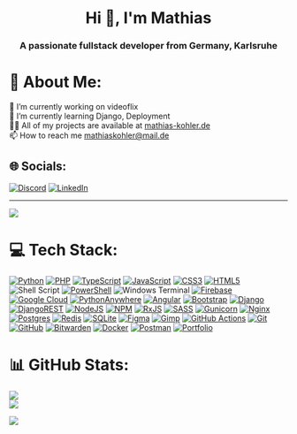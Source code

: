 <h1 align="center">Hi 👋, I'm Mathias</h1>
<h3 align="center">A passionate fullstack developer from Germany, Karlsruhe</h3>

# 💫 About Me:
🔭 I’m currently working on videoflix<br>
🌱 I’m currently learning Django, Deployment<br>
👨‍💻 All of my projects are available at <a href="https://mathias-kohler.de" target="_blank" rel="noreferrer">mathias-kohler.de</a><br>
📫 How to reach me mathiaskohler@mail.de


## 🌐 Socials:
[![Discord](https://img.shields.io/badge/Discord-%237289DA.svg?logo=discord&logoColor=white)](https://discord.gg/#1793) [![LinkedIn](https://img.shields.io/badge/LinkedIn-%230077B5.svg?logo=linkedin&logoColor=white)](https://www.linkedin.com/in/mathias-kohler/) 

---
[![](https://visitcount.itsvg.in/api?id=Zwogli&icon=0&color=3)](https://visitcount.itsvg.in)


# 💻 Tech Stack:
<a href="https://www.python.org" target="_blank" rel="noreferrer">![Python](https://img.shields.io/badge/python-3670A0?style=for-the-badge&logo=python&logoColor=ffdd54)</a>
<a href="https://www.php.net" target="_blank" rel="noreferrer">![PHP](https://img.shields.io/badge/php-%23777BB4.svg?style=for-the-badge&logo=php&logoColor=white)</a>
<a href="https://www.typescriptlang.org/" target="_blank" rel="noreferrer">![TypeScript](https://img.shields.io/badge/typescript-%23007ACC.svg?style=for-the-badge&logo=typescript&logoColor=white)</a>
<a href="https://developer.mozilla.org/en-US/docs/Web/JavaScript" target="_blank" rel="noreferrer">![JavaScript](https://img.shields.io/badge/javascript-%23323330.svg?style=for-the-badge&logo=javascript&logoColor=%23F7DF1E)</a>
<a href="https://www.w3schools.com/css/" target="_blank" rel="noreferrer">![CSS3](https://img.shields.io/badge/css3-%231572B6.svg?style=for-the-badge&logo=css3&logoColor=white)</a>
<a href="https://www.w3.org/html/" target="_blank" rel="noreferrer">![HTML5](https://img.shields.io/badge/html5-%23E34F26.svg?style=for-the-badge&logo=html5&logoColor=white)</a>
![Shell Script](https://img.shields.io/badge/shell_script-%23121011.svg?style=for-the-badge&logo=gnu-bash&logoColor=white) 
<a href="https://learn.microsoft.com/en-gb/powershell/" target="_blank" rel="noreferrer">![PowerShell](https://img.shields.io/badge/PowerShell-%235391FE.svg?style=for-the-badge&logo=powershell&logoColor=white)</a>
![Windows Terminal](https://img.shields.io/badge/Windows%20Terminal-%234D4D4D.svg?style=for-the-badge&logo=windows-terminal&logoColor=white)
<a href="https://firebase.google.com/" target="_blank" rel="noreferrer">![Firebase](https://img.shields.io/badge/firebase-%23039BE5.svg?style=for-the-badge&logo=firebase)</a> 
<a href="https://cloud.google.com" target="_blank" rel="noreferrer">![Google Cloud](https://img.shields.io/badge/GoogleCloud-%234285F4.svg?style=for-the-badge&logo=google-cloud&logoColor=white)</a> 
<a href="https://www.pythonanywhere.com" target="_blank" rel="noreferrer">![PythonAnywhere](https://img.shields.io/badge/pythonanywhere-%232F9FD7.svg?style=for-the-badge&logo=pythonanywhere&logoColor=151515)</a> 
<a href="https://angular.io" target="_blank" rel="noreferrer">![Angular](https://img.shields.io/badge/angular-%23DD0031.svg?style=for-the-badge&logo=angular&logoColor=white)</a>
<a href="https://getbootstrap.com" target="_blank" rel="noreferrer"> ![Bootstrap](https://img.shields.io/badge/bootstrap-%238511FA.svg?style=for-the-badge&logo=bootstrap&logoColor=white)</a>
<a href="https://www.djangoproject.com/" target="_blank" rel="noreferrer">![Django](https://img.shields.io/badge/django-%23092E20.svg?style=for-the-badge&logo=django&logoColor=white)</a>
<a href="https://www.django-rest-framework.org" target="_blank" rel="noreferrer">![DjangoREST](https://img.shields.io/badge/DJANGO-REST-ff1709?style=for-the-badge&logo=django&logoColor=white&color=ff1709&labelColor=gray)</a>
<a href="https://nodejs.org" target="_blank" rel="noreferrer">![NodeJS](https://img.shields.io/badge/node.js-6DA55F?style=for-the-badge&logo=node.js&logoColor=white)</a>
<a href="https://www.npmjs.com" target="_blank" rel="noreferrer">![NPM](https://img.shields.io/badge/NPM-%23CB3837.svg?style=for-the-badge&logo=npm&logoColor=white)</a>
<a href="https://rxjs.dev" target="_blank" rel="noreferrer">![RxJS](https://img.shields.io/badge/rxjs-%23B7178C.svg?style=for-the-badge&logo=reactivex&logoColor=white)</a>
<a href="https://sass-lang.com" target="_blank" rel="noreferrer">![SASS](https://img.shields.io/badge/SASS-hotpink.svg?style=for-the-badge&logo=SASS&logoColor=white)</a>
<a href="https://gunicorn.org" target="_blank" rel="noreferrer">![Gunicorn](https://img.shields.io/badge/gunicorn-%298729.svg?style=for-the-badge&logo=gunicorn&logoColor=white)</a>
<a href="https://www.nginx.com" target="_blank" rel="noreferrer">![Nginx](https://img.shields.io/badge/nginx-%23009639.svg?style=for-the-badge&logo=nginx&logoColor=white)</a>
<a href="https://www.postgresql.org" target="_blank" rel="noreferrer">![Postgres](https://img.shields.io/badge/postgres-%23316192.svg?style=for-the-badge&logo=postgresql&logoColor=white)</a>
<a href="https://redis.io" target="_blank" rel="noreferrer">![Redis](https://img.shields.io/badge/redis-%23DD0031.svg?style=for-the-badge&logo=redis&logoColor=white)</a>
<a href="https://www.sqlite.org/" target="_blank" rel="noreferrer">![SQLite](https://img.shields.io/badge/sqlite-%2307405e.svg?style=for-the-badge&logo=sqlite&logoColor=white)</a>
<a href="https://www.figma.com/" target="_blank" rel="noreferrer">![Figma](https://img.shields.io/badge/figma-%23F24E1E.svg?style=for-the-badge&logo=figma&logoColor=white)</a>
<a href="https://www.gimp.org" target="_blank" rel="noreferrer">![Gimp](https://img.shields.io/badge/Gimp-657D8B?style=for-the-badge&logo=gimp&logoColor=FFFFFF)</a>
<a href="https://github.com/features/actions" target="_blank" rel="noreferrer">![GitHub Actions](https://img.shields.io/badge/github%20actions-%232671E5.svg?style=for-the-badge&logo=githubactions&logoColor=white)</a>
<a href="https://git-scm.com/" target="_blank" rel="noreferrer">![Git](https://img.shields.io/badge/git-%23F05033.svg?style=for-the-badge&logo=git&logoColor=white)</a>
<a href="https://github.com" target="_blank" rel="noreferrer">![GitHub](https://img.shields.io/badge/github-%23121011.svg?style=for-the-badge&logo=github&logoColor=white)</a>
<a href="https://bitwarden.com" target="_blank" rel="noreferrer">![Bitwarden](https://img.shields.io/badge/bitwarden-%23175DDC.svg?style=for-the-badge&logo=bitwarden&logoColor=white)</a>
<a href="https://www.docker.com/" target="_blank" rel="noreferrer">![Docker](https://img.shields.io/badge/docker-%230db7ed.svg?style=for-the-badge&logo=docker&logoColor=white)</a>
<a href="https://postman.com" target="_blank" rel="noreferrer">![Postman](https://img.shields.io/badge/Postman-FF6C37?style=for-the-badge&logo=postman&logoColor=white)</a>
<a href="https://mathias-kohler.de" target="_blank" rel="noreferrer">![Portfolio](https://img.shields.io/badge/Portfolio-%23000000.svg?style=for-the-badge&logo=firefox&logoColor=#FF7139)</a>


# 📊 GitHub Stats:
<p align="left">
  
![](https://github-readme-stats.vercel.app/api?username=Zwogli&theme=dark&hide_border=false&include_all_commits=true&count_private=true)<br/>
![](https://github-readme-streak-stats.herokuapp.com/?user=Zwogli&theme=dark&hide_border=false)<br/>
</p>

![](https://github-readme-stats.vercel.app/api/top-langs/?username=Zwogli&theme=dark&hide_border=false&include_all_commits=true&count_private=true&layout=compact)



<!-- Proudly created with GPRM ( https://gprm.itsvg.in ) -->
<!--
### ✍️ Random Dev Quote
![](https://quotes-github-readme.vercel.app/api?type=horizontal&theme=radical)

### 🔝 Top Contributed Repo
![](https://github-contributor-stats.vercel.app/api?username=Zwogli&limit=5&theme=dark&combine_all_yearly_contributions=true)
-->

<!-- Proudly created with GPRM ( https://gprm.itsvg.in ) -->

<!--
<h1 align="center">Hi 👋, I'm Mathias</h1>
<h3 align="center">A passionate fullstack developer from Germany, Karlsruhe</h3>

- 🔭 I’m currently working on **videoflix**

- 🌱 I’m currently learning **Django, Deployment**

- 👨‍💻 All of my projects are available at [mathias-kohler.de](mathias-kohler.de)

- 📫 How to reach me **mathiaskohler@mail.de**

<h3 align="left">Connect with me:</h3>
<p align="left">
<a href="https://linkedin.com/in/mathias kohler" target="blank"><img align="center" src="https://raw.githubusercontent.com/rahuldkjain/github-profile-readme-generator/master/src/images/icons/Social/linked-in-alt.svg" alt="mathias kohler" height="30" width="40" /></a>
<a href="https://discord.gg/#1793" target="blank"><img align="center" src="https://raw.githubusercontent.com/rahuldkjain/github-profile-readme-generator/master/src/images/icons/Social/discord.svg" alt="1793" height="30" width="40" /></a>
</p>


<h2 align="left">Programming Languages & Skills:</h2>
<p align="left">
  <a href="https://www.typescriptlang.org/" target="_blank" rel="noreferrer"> <img src="https://raw.githubusercontent.com/devicons/devicon/master/icons/typescript/typescript-original.svg" alt="typescript" width="40" height="40"/> </a>
  <a href="https://www.python.org" target="_blank" rel="noreferrer"> <img src="https://raw.githubusercontent.com/devicons/devicon/master/icons/python/python-original.svg" alt="python" width="40" height="40"/> </a>
  <a href="https://developer.mozilla.org/en-US/docs/Web/JavaScript" target="_blank" rel="noreferrer"> <img src="https://raw.githubusercontent.com/devicons/devicon/master/icons/javascript/javascript-original.svg" alt="javascript" width="40" height="40"/> </a>
</p>

<p align="left">
  <a href="https://angular.io" target="_blank" rel="noreferrer"> <img src="https://angular.io/assets/images/logos/angular/angular.svg" alt="angular" width="40" height="40"/> </a>
  <a href="https://getbootstrap.com" target="_blank" rel="noreferrer"> <img src="https://raw.githubusercontent.com/devicons/devicon/master/icons/bootstrap/bootstrap-plain-wordmark.svg" alt="bootstrap" width="40" height="40"/> </a>
  <a href="https://sass-lang.com" target="_blank" rel="noreferrer"> <img src="https://raw.githubusercontent.com/devicons/devicon/master/icons/sass/sass-original.svg" alt="sass" width="40" height="40"/> </a>
  <a href="https://www.w3schools.com/css/" target="_blank" rel="noreferrer"> <img src="https://raw.githubusercontent.com/devicons/devicon/master/icons/css3/css3-original-wordmark.svg" alt="css3" width="40" height="40"/> </a>
  <a href="https://www.w3.org/html/" target="_blank" rel="noreferrer"> <img src="https://raw.githubusercontent.com/devicons/devicon/master/icons/html5/html5-original-wordmark.svg" alt="html5" width="40" height="40"/> </a>
</p>

<p align="left">
  <a href="https://www.djangoproject.com/" target="_blank" rel="noreferrer"> <img src="https://cdn.worldvectorlogo.com/logos/django.svg" alt="django" width="40" height="40"/> </a>
  <a href="https://nodejs.org" target="_blank" rel="noreferrer"> <img src="https://raw.githubusercontent.com/devicons/devicon/master/icons/nodejs/nodejs-original-wordmark.svg" alt="nodejs" width="40" height="40"/> </a>
  <a href="https://www.nginx.com" target="_blank" rel="noreferrer"> <img src="https://raw.githubusercontent.com/devicons/devicon/master/icons/nginx/nginx-original.svg" alt="nginx" width="40" height="40"/> </a>
</p>

<p align="left">
  <a href="https://www.postgresql.org" target="_blank" rel="noreferrer"> <img src="https://raw.githubusercontent.com/devicons/devicon/master/icons/postgresql/postgresql-original-wordmark.svg" alt="postgresql" width="40" height="40"/> </a>
  <a href="https://redis.io" target="_blank" rel="noreferrer"> <img src="https://raw.githubusercontent.com/devicons/devicon/master/icons/redis/redis-original-wordmark.svg" alt="redis" width="40" height="40"/> </a>
  <a href="https://www.sqlite.org/" target="_blank" rel="noreferrer"> <img src="https://www.vectorlogo.zone/logos/sqlite/sqlite-icon.svg" alt="sqlite" width="40" height="40"/> </a>
</p>

<p align="left">
  <a href="https://cloud.google.com" target="_blank" rel="noreferrer"> <img src="https://www.vectorlogo.zone/logos/google_cloud/google_cloud-icon.svg" alt="gcp" width="40" height="40"/> </a>
  <a href="https://www.docker.com/" target="_blank" rel="noreferrer"> <img src="https://raw.githubusercontent.com/devicons/devicon/master/icons/docker/docker-original-wordmark.svg" alt="docker" width="40" height="40"/> </a>
</p>

<p align="left">
  <a href="https://firebase.google.com/" target="_blank" rel="noreferrer"> <img src="https://www.vectorlogo.zone/logos/firebase/firebase-icon.svg" alt="firebase" width="40" height="40"/> </a>
</p>

<p align="left">
  <a href="https://postman.com" target="_blank" rel="noreferrer"> <img src="https://www.vectorlogo.zone/logos/getpostman/getpostman-icon.svg" alt="postman" width="40" height="40"/> </a> 
  <a href="https://www.figma.com/" target="_blank" rel="noreferrer"> <img src="https://www.vectorlogo.zone/logos/figma/figma-icon.svg" alt="figma" width="40" height="40"/> </a>
</p>

<p align="left">
  <a href="https://git-scm.com/" target="_blank" rel="noreferrer"> <img src="https://www.vectorlogo.zone/logos/git-scm/git-scm-icon.svg" alt="git" width="40" height="40"/> </a>
  <a href="https://www.linux.org/" target="_blank" rel="noreferrer"> <img src="https://raw.githubusercontent.com/devicons/devicon/master/icons/linux/linux-original.svg" alt="linux" width="40" height="40"/> </a>
</p>
-->
